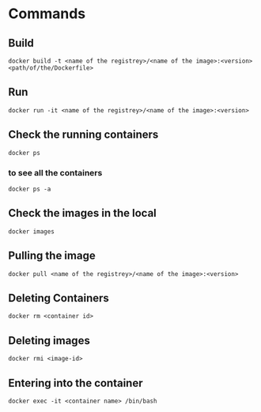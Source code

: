 # Commands

## Build
```
docker build -t <name of the registrey>/<name of the image>:<version> <path/of/the/Dockerfile>
```

## Run
```
docker run -it <name of the registrey>/<name of the image>:<version>
```

## Check the running containers
```
docker ps
```
### to see all the containers
```
docker ps -a
```

## Check the images in the local
```
docker images
```

## Pulling the image
```
docker pull <name of the registrey>/<name of the image>:<version>
```

## Deleting Containers
```
docker rm <container id>
```

## Deleting images
```
docker rmi <image-id>
```

## Entering into the container
```
docker exec -it <container name> /bin/bash
